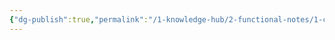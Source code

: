 ```yaml
---
{"dg-publish":true,"permalink":"/1-knowledge-hub/2-functional-notes/1-career-notes/3-tstps-kaniha-technical-notes/1-boiler-and-auxillaries/id-fan-vfd/","noteIcon":""}
---
```


